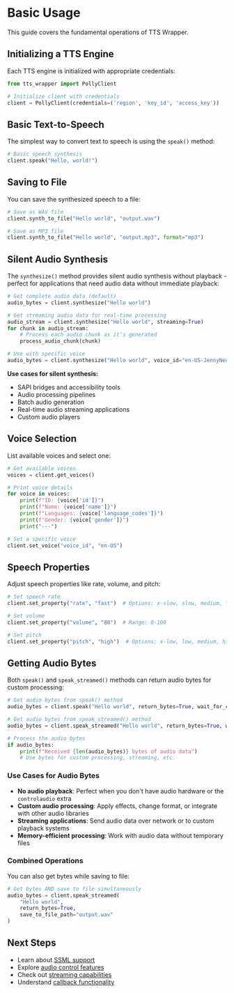 # Basic Usage

This guide covers the fundamental operations of TTS Wrapper.

## Initializing a TTS Engine

Each TTS engine is initialized with appropriate credentials:

```python
from tts_wrapper import PollyClient

# Initialize client with credentials
client = PollyClient(credentials=('region', 'key_id', 'access_key'))
```

## Basic Text-to-Speech

The simplest way to convert text to speech is using the `speak()` method:

```python
# Basic speech synthesis
client.speak("Hello, world!")
```

## Saving to File

You can save the synthesized speech to a file:

```python
# Save as WAV file
client.synth_to_file("Hello world", "output.wav")

# Save as MP3 file
client.synth_to_file("Hello world", "output.mp3", format="mp3")
```

## Silent Audio Synthesis

The `synthesize()` method provides silent audio synthesis without playback - perfect for applications that need audio data without immediate playback:

```python
# Get complete audio data (default)
audio_bytes = client.synthesize("Hello world")

# Get streaming audio data for real-time processing
audio_stream = client.synthesize("Hello world", streaming=True)
for chunk in audio_stream:
    # Process each audio chunk as it's generated
    process_audio_chunk(chunk)

# Use with specific voice
audio_bytes = client.synthesize("Hello world", voice_id="en-US-JennyNeural")
```

**Use cases for silent synthesis:**
- SAPI bridges and accessibility tools
- Audio processing pipelines
- Batch audio generation
- Real-time audio streaming applications
- Custom audio players

## Voice Selection

List available voices and select one:

```python
# Get available voices
voices = client.get_voices()

# Print voice details
for voice in voices:
    print(f"ID: {voice['id']}")
    print(f"Name: {voice['name']}")
    print(f"Languages: {voice['language_codes']}")
    print(f"Gender: {voice['gender']}")
    print("---")

# Set a specific voice
client.set_voice("voice_id", "en-US")
```

## Speech Properties

Adjust speech properties like rate, volume, and pitch:

```python
# Set speech rate
client.set_property("rate", "fast")  # Options: x-slow, slow, medium, fast, x-fast

# Set volume
client.set_property("volume", "80")  # Range: 0-100

# Set pitch
client.set_property("pitch", "high")  # Options: x-low, low, medium, high, x-high
```

## Getting Audio Bytes

Both `speak()` and `speak_streamed()` methods can return audio bytes for custom processing:

```python
# Get audio bytes from speak() method
audio_bytes = client.speak("Hello world", return_bytes=True, wait_for_completion=False)

# Get audio bytes from speak_streamed() method
audio_bytes = client.speak_streamed("Hello world", return_bytes=True, wait_for_completion=False)

# Process the audio bytes
if audio_bytes:
    print(f"Received {len(audio_bytes)} bytes of audio data")
    # Use bytes for custom processing, streaming, etc.
```

### Use Cases for Audio Bytes

- **No audio playback**: Perfect when you don't have audio hardware or the `controlaudio` extra
- **Custom audio processing**: Apply effects, change format, or integrate with other audio libraries
- **Streaming applications**: Send audio data over network or to custom playback systems
- **Memory-efficient processing**: Work with audio data without temporary files

### Combined Operations

You can also get bytes while saving to file:

```python
# Get bytes AND save to file simultaneously
audio_bytes = client.speak_streamed(
    "Hello world",
    return_bytes=True,
    save_to_file_path="output.wav"
)
```

## Next Steps

- Learn about [SSML support](ssml)
- Explore [audio control features](audio-control)
- Check out [streaming capabilities](streaming)
- Understand [callback functionality](callbacks)